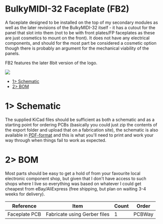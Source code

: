 # BulkyMIDI-32 Faceplate (FB2)
A faceplate designed to be installed on the top of my secondary modules as well as the later revisions of the BulkyMIDI-32 itself - it has a cutout for the panel that slot into them (not to be with front plates/FP faceplates as these are just cosmetics to mount on the front). It does not have any electrical components, and should for the most part be considered a cosmetic option though there is probably an argument for the mechanical viability of the panels.

FB2 features the later 8bit version of the logo.

![](https://github.com/tebl/BulkyMIDI-32/raw/main/gallery/BulkyMIDI-32%20FB2.jpg)

- [1> Schematic](#1-schematic)
- [2> BOM](#2-bom)

# 1> Schematic
The supplied KiCad files should be sufficient as both a schematic and as a  starting point for ordering PCBs (basically you could just zip the contents of the export folder and upload that on a fabrication site), the schematic is also available in [PDF-format](https://github.com/tebl/BulkyMIDI-32/tree/main/documentation/schematic/faceplates) and this is what you'll need to print and work your way through when things fail to work as expected.

# 2> BOM
Most parts should be easy to get a hold of from your favourite local electronic component shop, but given that I don't have access to such shops where I live so everything was based on whatever I could get cheapest from eBay/AliExpress (free shipping, but plan on waiting 3-4 weeks for delivery). 

| Reference      | Item                                                  | Count | Order  |
| ---------------| ----------------------------------------------------- | ----- | ------ |
| Faceplate PCB  | Fabricate using Gerber files                          |     1 | PCBWay
